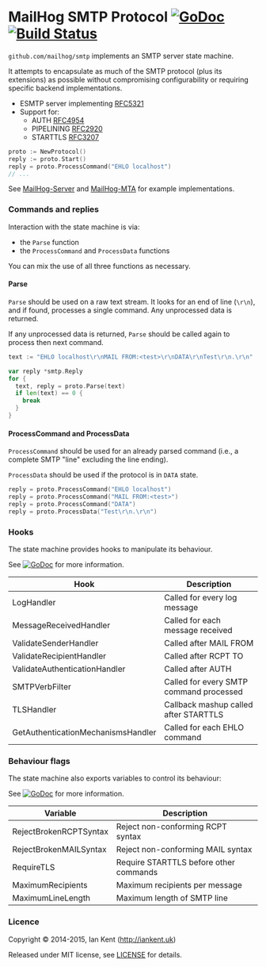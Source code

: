 # MailHog SMTP Protocol [![GoDoc](https://godoc.org/github.com/mailhog/smtp?status.svg)](https://godoc.org/github.com/mailhog/smtp) [![Build Status](https://travis-ci.org/mailhog/smtp.svg?branch=master)](https://travis-ci.org/mailhog/smtp)

`github.com/mailhog/smtp` implements an SMTP server state machine.

It attempts to encapsulate as much of the SMTP protocol (plus its extensions) as possible
without compromising configurability or requiring specific backend implementations.

- ESMTP server implementing [RFC5321](http://tools.ietf.org/html/rfc5321)
- Support for:
  - AUTH [RFC4954](http://tools.ietf.org/html/rfc4954)
  - PIPELINING [RFC2920](http://tools.ietf.org/html/rfc2920)
  - STARTTLS [RFC3207](http://tools.ietf.org/html/rfc3207)

```go
proto := NewProtocol()
reply := proto.Start()
reply = proto.ProcessCommand("EHLO localhost")
// ...
```

See [MailHog-Server](https://github.com/mailhog/MailHog-Server) and [MailHog-MTA](https://github.com/mailhog/MailHog-MTA) for example implementations.

### Commands and replies

Interaction with the state machine is via:

- the `Parse` function
- the `ProcessCommand` and `ProcessData` functions

You can mix the use of all three functions as necessary.

#### Parse

`Parse` should be used on a raw text stream. It looks for an end of line (`\r\n`), and if found, processes a single command. Any unprocessed data is returned.

If any unprocessed data is returned, `Parse` should be
called again to process then next command.

```go
text := "EHLO localhost\r\nMAIL FROM:<test>\r\nDATA\r\nTest\r\n.\r\n"

var reply *smtp.Reply
for {
  text, reply = proto.Parse(text)
  if len(text) == 0 {
    break
  }
}
```

#### ProcessCommand and ProcessData

`ProcessCommand` should be used for an already parsed command (i.e., a complete
SMTP "line" excluding the line ending).

`ProcessData` should be used if the protocol is in `DATA` state.

```go
reply = proto.ProcessCommand("EHLO localhost")
reply = proto.ProcessCommand("MAIL FROM:<test>")
reply = proto.ProcessCommand("DATA")
reply = proto.ProcessData("Test\r\n.\r\n")
```

### Hooks

The state machine provides hooks to manipulate its behaviour.

See [![GoDoc](https://godoc.org/github.com/mailhog/smtp?status.svg)](https://godoc.org/github.com/mailhog/smtp) for more information.

| Hook                               | Description                             |
| ---------------------------------- | --------------------------------------- |
| LogHandler                         | Called for every log message            |
| MessageReceivedHandler             | Called for each message received        |
| ValidateSenderHandler              | Called after MAIL FROM                  |
| ValidateRecipientHandler           | Called after RCPT TO                    |
| ValidateAuthenticationHandler      | Called after AUTH                       |
| SMTPVerbFilter                     | Called for every SMTP command processed |
| TLSHandler                         | Callback mashup called after STARTTLS   |
| GetAuthenticationMechanismsHandler | Called for each EHLO command            |

### Behaviour flags

The state machine also exports variables to control its behaviour:

See [![GoDoc](https://godoc.org/github.com/mailhog/smtp?status.svg)](https://godoc.org/github.com/mailhog/smtp) for more information.

| Variable               | Description                            |
| ---------------------- | -------------------------------------- |
| RejectBrokenRCPTSyntax | Reject non-conforming RCPT syntax      |
| RejectBrokenMAILSyntax | Reject non-conforming MAIL syntax      |
| RequireTLS             | Require STARTTLS before other commands |
| MaximumRecipients      | Maximum recipients per message         |
| MaximumLineLength      | Maximum length of SMTP line            |

### Licence

Copyright ©‎ 2014-2015, Ian Kent (http://iankent.uk)

Released under MIT license, see [LICENSE](LICENSE.md) for details.
